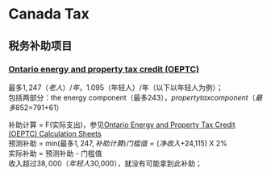# Canada Tax


## 税务补助项目

### [Ontario energy and property tax credit (OEPTC)](https://www.canada.ca/en/revenue-agency/services/child-family-benefits/provincial-territorial-programs/ontario-energy-property-tax-credit-questions-answers.html)
  
最多$1,247（老人）/年，$1.095（年轻人）/年（以下以年轻人为例）；  
包括两部分：the energy component（最多$243），property tax component（最多$852=$791+$61）   
  
补助计算 = F(实际支出)，参见[Ontario Energy and Property Tax Credit (OEPTC) Calculation Sheets](https://www.canada.ca/en/revenue-agency/services/child-family-benefits/provincial-territorial-programs/ontario-energy-property-tax-credit-oeptc-calculation-sheets.html)  
预测补助 = min(最多$1,247, 补助计算)  
门槛值=(净收入+$24,115) X 2%  
实际补助 =  预测补助 - 门槛值  
收入超过$38,000（年轻人$30,000），就没有可能拿到此补助；




